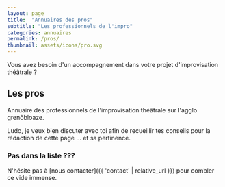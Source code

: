 ```yaml
---
layout: page
title:  "Annuaires des pros"
subtitle: "Les professionnels de l'impro"
categories: annuaires
permalink: /pros/
thumbnail: assets/icons/pro.svg
---
```


Vous avez besoin d'un accompagnement dans votre projet d'improvisation théâtrale ?

## Les pros

Annuaire des professionnels de l'improvisation théâtrale sur l'agglo grenôbloaze.

Ludo, je veux bien discuter avec toi afin de recueillir tes conseils pour la rédaction de cette page ... et sa pertinence.

### Pas dans la liste ???
N'hésite pas à [nous contacter]({{ 'contact' | relative_url }}) pour combler ce vide immense.
